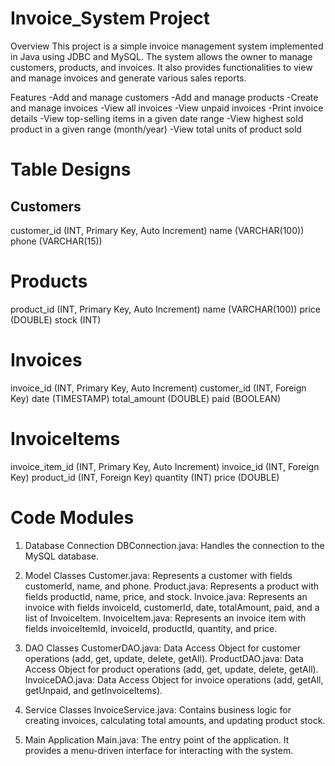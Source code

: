# Invoice_System Project
Overview
This project is a simple invoice management system implemented in Java using JDBC and MySQL. The system allows the owner to manage customers, products, and invoices. It also provides functionalities to view and manage invoices and generate various sales reports.

Features
-Add and manage customers
-Add and manage products
-Create and manage invoices
-View all invoices
-View unpaid invoices
-Print invoice details
-View top-selling items in a given date range
-View highest sold product in a given range (month/year)
-View total units of product sold


# Table Designs
## Customers
customer_id (INT, Primary Key, Auto Increment)
name (VARCHAR(100))
phone (VARCHAR(15))

# Products
product_id (INT, Primary Key, Auto Increment)
name (VARCHAR(100))
price (DOUBLE)
stock (INT)

# Invoices
invoice_id (INT, Primary Key, Auto Increment)
customer_id (INT, Foreign Key)
date (TIMESTAMP)
total_amount (DOUBLE)
paid (BOOLEAN)

# InvoiceItems
invoice_item_id (INT, Primary Key, Auto Increment)
invoice_id (INT, Foreign Key)
product_id (INT, Foreign Key)
quantity (INT)
price (DOUBLE)


# Code Modules
1. Database Connection
DBConnection.java: Handles the connection to the MySQL database.

2. Model Classes
Customer.java: Represents a customer with fields customerId, name, and phone.
Product.java: Represents a product with fields productId, name, price, and stock.
Invoice.java: Represents an invoice with fields invoiceId, customerId, date, totalAmount, paid, and a list of InvoiceItem.
InvoiceItem.java: Represents an invoice item with fields invoiceItemId, invoiceId, productId, quantity, and price.

3. DAO Classes
CustomerDAO.java: Data Access Object for customer operations (add, get, update, delete, getAll).
ProductDAO.java: Data Access Object for product operations (add, get, update, delete, getAll).
InvoiceDAO.java: Data Access Object for invoice operations (add, getAll, getUnpaid, and getInvoiceItems).

4. Service Classes
InvoiceService.java: Contains business logic for creating invoices, calculating total amounts, and updating product stock.

5. Main Application
Main.java: The entry point of the application. It provides a menu-driven interface for interacting with the system.
